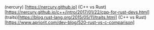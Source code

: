 (nercury) [https://nercury.github.io]
(C++ vs Rust) [https://nercury.github.io/c++/intro/2017/01/22/cpp-for-rust-devs.html]
(traits)[https://blog.rust-lang.org/2015/05/11/traits.html]
(C++ vs Rust)[https://www.apriorit.com/dev-blog/520-rust-vs-c-comparison]